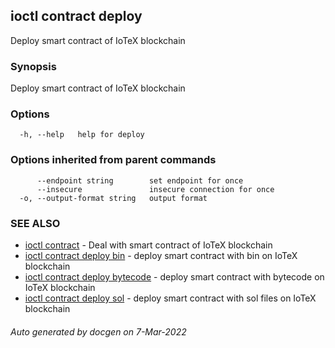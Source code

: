 ## ioctl contract deploy

Deploy smart contract of IoTeX blockchain

### Synopsis

Deploy smart contract of IoTeX blockchain

### Options

```
  -h, --help   help for deploy
```

### Options inherited from parent commands

```
      --endpoint string        set endpoint for once
      --insecure               insecure connection for once
  -o, --output-format string   output format
```

### SEE ALSO

* [ioctl contract](ioctl_contract.md)	 - Deal with smart contract of IoTeX blockchain
* [ioctl contract deploy bin](ioctl_contract_deploy_bin.md)	 - deploy smart contract with bin on IoTeX blockchain
* [ioctl contract deploy bytecode](ioctl_contract_deploy_bytecode.md)	 - deploy smart contract with bytecode on IoTeX blockchain
* [ioctl contract deploy sol](ioctl_contract_deploy_sol.md)	 - deploy smart contract with sol files on IoTeX blockchain

###### Auto generated by docgen on 7-Mar-2022
